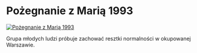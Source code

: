 Pożegnanie z Marią 1993 
=============
[![Pożegnanie z Marią 1993 ](http://vidos.pl/images/player.gif)](http://vidos.pl/pozegnanie-z-maria-1993)

 Grupa młodych ludzi próbuje zachować resztki normalności w okupowanej Warszawie.
